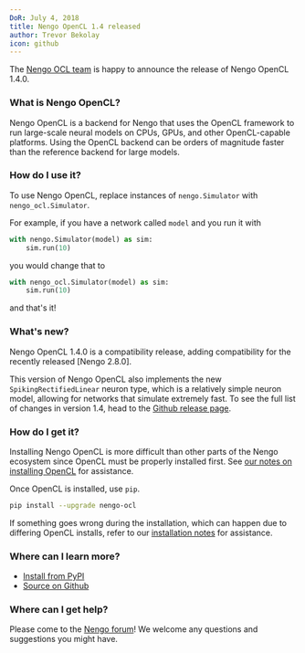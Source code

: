 ```yaml
---
DoR: July 4, 2018
title: Nengo OpenCL 1.4 released
author: Trevor Bekolay
icon: github
---
```


The [Nengo OCL team](https://github.com/nengo/nengo-ocl/blob/master/CONTRIBUTORS.rst)
is happy to announce the release of Nengo OpenCL 1.4.0.

### What is Nengo OpenCL?

Nengo OpenCL is a backend for Nengo that uses
the OpenCL framework to run large-scale neural models
on CPUs, GPUs, and other OpenCL-capable platforms.
Using the OpenCL backend can be orders of magnitude faster
than the reference backend for large models.

### How do I use it?

To use Nengo OpenCL, replace instances of `nengo.Simulator`
with `nengo_ocl.Simulator`.

For example, if you have a network called `model`
and you run it with

```python
with nengo.Simulator(model) as sim:
    sim.run(10)
```

you would change that to

```python
with nengo_ocl.Simulator(model) as sim:
    sim.run(10)
```

and that's it!

### What's new?

Nengo OpenCL 1.4.0 is a compatibility release,
adding compatibility for
the recently released
[Nengo 2.8.0].

This version of Nengo OpenCL also implements
the new `SpikingRectifiedLinear` neuron type,
which is a relatively simple neuron model,
allowing for networks that simulate extremely fast.
To see the full list of changes in version 1.4,
head to the
[Github release page](https://github.com/nengo/nengo-ocl/releases/tag/v1.4.0).

### How do I get it?

Installing Nengo OpenCL is more difficult than
other parts of the Nengo ecosystem since
OpenCL must be properly installed first.
See [our notes on installing OpenCL](https://github.com/nengo/nengo-ocl/blob/master/README.rst#installing-opencl)
for assistance.

Once OpenCL is installed, use `pip`.

```bash
pip install --upgrade nengo-ocl
```

If something goes wrong during the installation,
which can happen due to differing OpenCL installs,
refer to our [installation notes](https://github.com/nengo/nengo-ocl/blob/master/README.rst#dependencies-and-installation)
for assistance.

### Where can I learn more?

- [Install from PyPI](https://pypi.python.org/pypi/nengo-ocl)
- [Source on Github](https://github.com/nengo/nengo-ocl)

### Where can I get help?

Please come to the [Nengo forum](https://forum.nengo.ai/c/backends)!
We welcome any questions and suggestions you might have.
